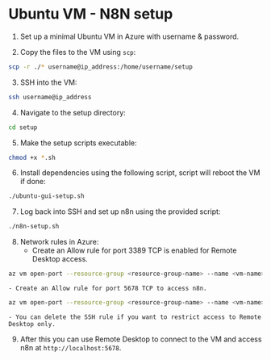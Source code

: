 # Ubuntu VM - N8N setup

1. Set up a minimal Ubuntu VM in Azure with username & password.

2. Copy the files to the VM using `scp`:
```bash
scp -r ./* username@ip_address:/home/username/setup
```

3. SSH into the VM:
```bash
ssh username@ip_address
```

4. Navigate to the setup directory:
```bash
cd setup
```

5. Make the setup scripts executable:
```bash
chmod +x *.sh
```

6. Install dependencies using the following script, script will reboot the VM if done:
```bash
./ubuntu-gui-setup.sh
```

7. Log back into SSH and set up n8n using the provided script:
```bash
./n8n-setup.sh
```

8. Network rules in Azure:
    - Create an Allow rule for port 3389 TCP is enabled for Remote Desktop access.
```bash
az vm open-port --resource-group <resource-group-name> --name <vm-name> --port 3389
```
    - Create an Allow rule for port 5678 TCP to access n8n.
```bash
az vm open-port --resource-group <resource-group-name> --name <vm-name> --port 5678
```
    - You can delete the SSH rule if you want to restrict access to Remote Desktop only.

9. After this you can use Remote Desktop to connect to the VM and access n8n at `http://localhost:5678`.

